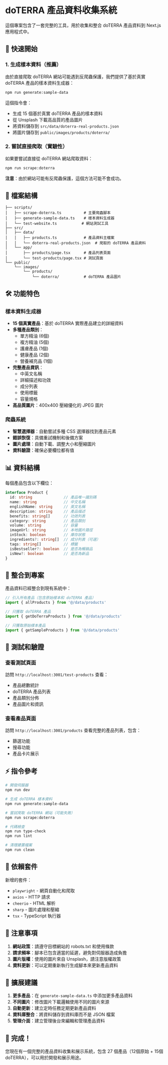 # doTERRA 產品資料收集系統

這個專案包含了一套完整的工具，用於收集和整合 doTERRA 產品資料到 Next.js 應用程式中。

## 🚀 快速開始

### 1. 生成樣本資料（推薦）

由於直接爬取 doTERRA 網站可能遇到反爬蟲保護，我們提供了基於真實 doTERRA 產品的樣本資料生成器：

```bash
npm run generate:sample-data
```

這個指令會：
- 生成 15 個基於真實 doTERRA 產品的樣本資料
- 從 Unsplash 下載高品質的產品圖片
- 將資料儲存到 `src/data/doterra-real-products.json`
- 將圖片儲存到 `public/images/products/doterra/`

### 2. 嘗試直接爬取（實驗性）

如果要嘗試直接從 doTERRA 網站爬取資料：

```bash
npm run scrape:doterra
```

**注意**：由於網站可能有反爬蟲保護，這個方法可能不會成功。

## 📁 檔案結構

```
├── scripts/
│   ├── scrape-doterra.ts          # 主要爬蟲腳本
│   ├── generate-sample-data.ts    # 樣本資料生成器
│   └── test-website.ts           # 網站測試工具
├── src/
│   ├── data/
│   │   ├── products.ts            # 產品資料主檔案
│   │   └── doterra-real-products.json  # 爬取的 doTERRA 產品資料
│   └── app/
│       ├── products/page.tsx      # 產品列表頁面
│       └── test-products/page.tsx # 測試頁面
└── public/
    └── images/
        └── products/
            └── doterra/           # doTERRA 產品圖片
```

## 🛠️ 功能特色

### 樣本資料生成器

- **15 個真實產品**：基於 doTERRA 實際產品建立的詳細資料
- **多種產品類別**：
  - 單方精油 (6個)
  - 複方精油 (5個)
  - 護膚產品 (1個)
  - 健康產品 (2個)
  - 營養補充品 (1個)
- **完整產品資訊**：
  - 中英文名稱
  - 詳細描述和功效
  - 成分列表
  - 使用標籤
  - 容量規格
- **高品質圖片**：400x400 壓縮優化的 JPEG 圖片

### 爬蟲系統

- **智慧選擇器**：自動嘗試多種 CSS 選擇器找到產品元素
- **錯誤恢復**：具備重試機制和後備方案
- **圖片處理**：自動下載、調整大小和壓縮圖片
- **資料驗證**：確保必要欄位都有值

## 📊 資料結構

每個產品包含以下欄位：

```typescript
interface Product {
  id: string              // 產品唯一識別碼
  name: string            // 中文名稱
  englishName: string     // 英文名稱
  description: string     // 產品描述
  benefits: string[]      // 功效列表
  category: string        // 產品類別
  volume: string          // 容量
  imageUrl: string        // 本地圖片路徑
  inStock: boolean        // 庫存狀態
  ingredients?: string[]  // 成分列表（可選）
  tags: string[]          // 標籤
  isBestseller?: boolean  // 是否為暢銷品
  isNew?: boolean         // 是否為新品
}
```

## 🎯 整合到專案

產品資料已經整合到現有系統中：

```typescript
// 引入所有產品（包含原始樣本和 doTERRA 產品）
import { allProducts } from '@/data/products'

// 只獲取 doTERRA 產品
import { getDoTerraProducts } from '@/data/products'

// 只獲取原始樣本產品
import { getSampleProducts } from '@/data/products'
```

## 🧪 測試和驗證

### 查看測試頁面

訪問 `http://localhost:3001/test-products` 查看：
- 產品總數統計
- doTERRA 產品列表
- 產品類別分佈
- 產品圖片和資訊

### 查看產品頁面

訪問 `http://localhost:3001/products` 查看完整的產品列表，包含：
- 篩選功能
- 搜尋功能
- 產品卡片展示

## ⚡ 指令參考

```bash
# 開發伺服器
npm run dev

# 生成 doTERRA 樣本資料
npm run generate:sample-data

# 嘗試爬取 doTERRA 網站（可能失敗）
npm run scrape:doterra

# 代碼檢查
npm run type-check
npm run lint

# 清理建置檔案
npm run clean
```

## 🔧 依賴套件

新增的套件：
- `playwright` - 網頁自動化和爬取
- `axios` - HTTP 請求
- `cheerio` - HTML 解析
- `sharp` - 圖片處理和壓縮
- `tsx` - TypeScript 執行器

## 📝 注意事項

1. **網站政策**：請遵守目標網站的 robots.txt 和使用條款
2. **請求頻率**：腳本已包含適當的延遲，避免對伺服器造成負擔
3. **圖片版權**：使用的圖片來自 Unsplash，請注意版權政策
4. **資料更新**：可以定期重新執行生成腳本來更新產品資料

## 🚀 擴展建議

1. **更多產品**：在 `generate-sample-data.ts` 中添加更多產品資料
2. **不同圖片**：修改圖片下載邏輯使用不同的圖片來源
3. **自動更新**：建立定時任務定期更新產品資料
4. **資料庫整合**：將資料儲存到資料庫而不是 JSON 檔案
5. **管理介面**：建立管理後台來編輯和管理產品資料

## 🎉 完成！

您現在有一個完整的產品資料收集和展示系統，包含 27 個產品（12個原始 + 15個 doTERRA），可以用於開發和展示用途。